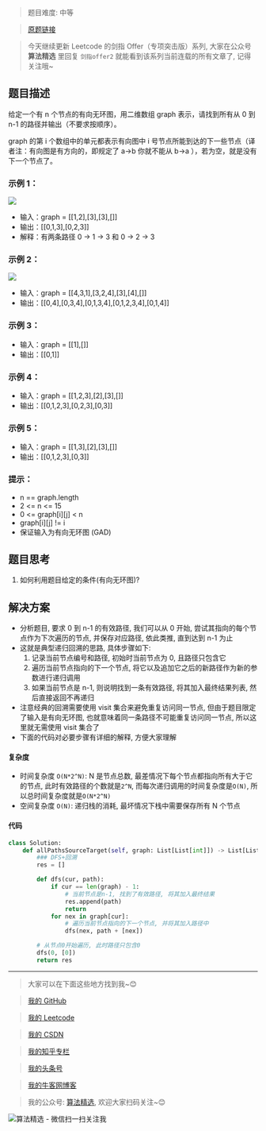 > 题目难度: 中等

> [原题链接](https://leetcode.cn/problems/bP4bmD/)

> 今天继续更新 Leetcode 的剑指 Offer（专项突击版）系列, 大家在公众号 **算法精选** 里回复 `剑指offer2` 就能看到该系列当前连载的所有文章了, 记得关注哦~

## 题目描述

给定一个有 n 个节点的有向无环图，用二维数组 graph 表示，请找到所有从 0 到 n-1 的路径并输出（不要求按顺序）。

graph 的第 i 个数组中的单元都表示有向图中 i 号节点所能到达的下一些节点（译者注：有向图是有方向的，即规定了 a→b 你就不能从 b→a ），若为空，就是没有下一个节点了。

### 示例 1：

![](https://assets.leetcode.com/uploads/2020/09/28/all_1.jpg)

- 输入：graph = [[1,2],[3],[3],[]]
- 输出：[[0,1,3],[0,2,3]]
- 解释：有两条路径 0 -> 1 -> 3 和 0 -> 2 -> 3

### 示例 2：

![](https://assets.leetcode.com/uploads/2020/09/28/all_2.jpg)

- 输入：graph = [[4,3,1],[3,2,4],[3],[4],[]]
- 输出：[[0,4],[0,3,4],[0,1,3,4],[0,1,2,3,4],[0,1,4]]

### 示例 3：

- 输入：graph = [[1],[]]
- 输出：[[0,1]]

### 示例 4：

- 输入：graph = [[1,2,3],[2],[3],[]]
- 输出：[[0,1,2,3],[0,2,3],[0,3]]

### 示例 5：

- 输入：graph = [[1,3],[2],[3],[]]
- 输出：[[0,1,2,3],[0,3]]

### 提示：

- n == graph.length
- 2 <= n <= 15
- 0 <= graph[i][j] < n
- graph[i][j] != i
- 保证输入为有向无环图 (GAD)

## 题目思考

1. 如何利用题目给定的条件(有向无环图)?

## 解决方案

- 分析题目, 要求 0 到 n-1 的有效路径, 我们可以从 0 开始, 尝试其指向的每个节点作为下次遍历的节点, 并保存对应路径, 依此类推, 直到达到 n-1 为止
- 这就是典型递归回溯的思路, 具体步骤如下:
  1. 记录当前节点编号和路径, 初始时当前节点为 0, 且路径只包含它
  2. 遍历当前节点指向的下一个节点, 将它以及追加它之后的新路径作为新的参数进行递归调用
  3. 如果当前节点是 n-1, 则说明找到一条有效路径, 将其加入最终结果列表, 然后直接返回不再递归
- 注意经典的回溯需要使用 visit 集合来避免重复访问同一节点, 但由于题目限定了输入是有向无环图, 也就意味着同一条路径不可能重复访问同一节点, 所以这里就无需使用 visit 集合了
- 下面的代码对必要步骤有详细的解释, 方便大家理解

#### 复杂度

- 时间复杂度 `O(N*2^N)`: N 是节点总数, 最差情况下每个节点都指向所有大于它的节点, 此时有效路径的个数就是`2^N`, 而每次递归调用的时间复杂度是`O(N)`, 所以总时间复杂度就是`O(N*2^N)`
- 空间复杂度 `O(N)`: 递归栈的消耗, 最坏情况下栈中需要保存所有 N 个节点

#### 代码

```python
class Solution:
    def allPathsSourceTarget(self, graph: List[List[int]]) -> List[List[int]]:
        ### DFS+回溯
        res = []

        def dfs(cur, path):
            if cur == len(graph) - 1:
                # 当前节点是n-1, 找到了有效路径, 将其加入最终结果
                res.append(path)
                return
            for nex in graph[cur]:
                # 遍历当前节点指向的下一个节点, 并将其加入路径中
                dfs(nex, path + [nex])

        # 从节点0开始遍历, 此时路径只包含0
        dfs(0, [0])
        return res
```

---

> 大家可以在下面这些地方找到我~😊

> [我的 GitHub](https://github.com/zjulyx)

> [我的 Leetcode](https://leetcode-cn.com/u/suibianfahui/)

> [我的 CSDN](https://me.csdn.net/zjulyx1993)

> [我的知乎专栏](https://zhuanlan.zhihu.com/c_1242508721932464128)

> [我的头条号](https://www.toutiao.com/c/user/1090304683804520/#mid=1671643017345028)

> [我的牛客网博客](https://blog.nowcoder.net/zjulyx)

> 我的公众号: [算法精选](https://mp.weixin.qq.com/s?__biz=MzA5MDk1MjI5MA==&mid=2247484158&idx=1&sn=90176bac32cf7af40e4074c721fd8a95&chksm=900285f3a7750ce5a068c9c9773781461819633f2fd60533732637ec9520c908371ebc218d49&scene=178&cur_album_id=1386231241346859009#rd), 欢迎大家扫码关注~😊

![算法精选 - 微信扫一扫关注我](https://pic1.zhimg.com/80/v2-7c988a7b35886df51596ef23616764ac_1440w.jpg)
